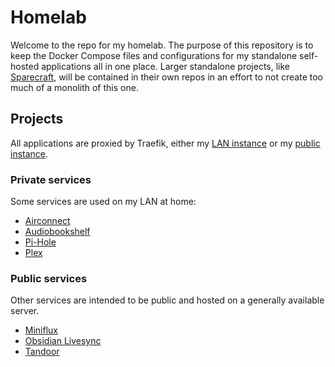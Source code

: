 # Homelab

Welcome to the repo for my homelab. The purpose of this repository is to keep the Docker Compose files and configurations for my standalone self-hosted applications all in one place. Larger standalone projects, like [Sparecraft](https://docs.sparecraft.net/), will be contained in their own repos in an effort to not create too much of a monolith of this one.

## Projects

All applications are proxied by Traefik, either my [LAN instance](/traefik/lan/) or my [public instance](/traefik/cloud/).

### Private services

Some services are used on my LAN at home:

- [Airconnect](/airconnect/)
- [Audiobookshelf](/audiobookshelf/)
- [Pi-Hole](/pihole/)
- [Plex](/plex/)

### Public services

Other services are intended to be public and hosted on a generally available server.

- [Miniflux](/miniflux/)
- [Obsidian Livesync](/obsidian-livesync/)
- [Tandoor](/tandoor/)
